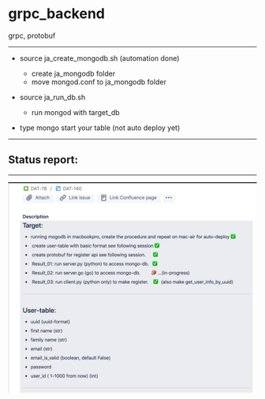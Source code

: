 # grpc_backend
grpc, protobuf


---

- source ja_create_mongodb.sh  (automation done)
    - create ja_mongodb folder
    - move mongod.conf to ja_mongodb folder

- source ja_run_db.sh        
    - run mongod with target_db

- type mongo start your table (not auto deploy yet)


---


## Status report:
---

![Status](./img/status.jpg)

